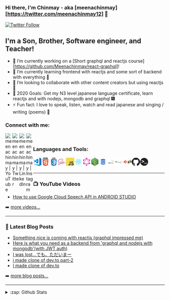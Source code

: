### Hi there, I'm Chinmay - aka [meenachinmay][https://twitter.com/meenachinmay12] 👋

[![Twitter Follow](https://img.shields.io/twitter/follow/meenachinmay12?color=1DA1F2&logo=twitter&style=for-the-badge)](https://twitter.com/intent/follow?original_referer=https%3A%2F%2Fgithub.com%2Fmeenachinmay12&screen_name=meenachinmay12)

## I'm a Son, Brother, Software engineer, and Teacher!

- 🔭 I’m currently working on a [Short graphql and reactjs course][https://github.com/Meenachinmay/react-graphql]!
- 🌱 I’m currently learning frontend with reactjs and some sort of backend with everything 🤣
- 👯 I’m looking to collaborate with other content creators but using reactjs 🤖
- 🥅 2020 Goals: Get my N3 level japanese language certificate, learn reactjs and with nodejs, mongodb and graphql 🎆
- ⚡ Fun fact: I love to speak, listen, watch and read japanese and singing / writing (poems) 🎎

### Connect with me:

[<img align="left" alt="meenachinmay | YouTube" width="22px" src="https://cdn.jsdelivr.net/npm/simple-icons@v3/icons/youtube.svg" />][youtube]
[<img align="left" alt="meenachinmay | Twitter" width="22px" src="https://cdn.jsdelivr.net/npm/simple-icons@v3/icons/twitter.svg" />][twitter]
[<img align="left" alt="meenachinmay | LinkedIn" width="22px" src="https://cdn.jsdelivr.net/npm/simple-icons@v3/icons/linkedin.svg" />][linkedin]
[<img align="left" alt="meenachinmay | Instagram" width="22px" src="https://cdn.jsdelivr.net/npm/simple-icons@v3/icons/instagram.svg" />][instagram]

<br />

### Languages and Tools:

[<img align="left" alt="Visual Studio Code" width="26px" src="https://raw.githubusercontent.com/github/explore/80688e429a7d4ef2fca1e82350fe8e3517d3494d/topics/visual-studio-code/visual-studio-code.png" />][webdevplaylist]
[<img align="left" alt="HTML5" width="26px" src="https://raw.githubusercontent.com/github/explore/80688e429a7d4ef2fca1e82350fe8e3517d3494d/topics/html/html.png" />][webdevplaylist]
[<img align="left" alt="CSS3" width="26px" src="https://raw.githubusercontent.com/github/explore/80688e429a7d4ef2fca1e82350fe8e3517d3494d/topics/css/css.png" />][webdevplaylist]
[<img align="left" alt="Sass" width="26px" src="https://raw.githubusercontent.com/github/explore/80688e429a7d4ef2fca1e82350fe8e3517d3494d/topics/sass/sass.png" />][webdevplaylist]
[<img align="left" alt="JavaScript" width="26px" src="https://raw.githubusercontent.com/github/explore/80688e429a7d4ef2fca1e82350fe8e3517d3494d/topics/javascript/javascript.png" />][webdevplaylist]
[<img align="left" alt="React" width="26px" src="https://raw.githubusercontent.com/github/explore/80688e429a7d4ef2fca1e82350fe8e3517d3494d/topics/react/react.png" />][webdevplaylist]
[<img align="left" alt="GraphQL" width="26px" src="https://raw.githubusercontent.com/github/explore/80688e429a7d4ef2fca1e82350fe8e3517d3494d/topics/graphql/graphql.png" />][webdevplaylist]
[<img align="left" alt="Node.js" width="26px" src="https://raw.githubusercontent.com/github/explore/80688e429a7d4ef2fca1e82350fe8e3517d3494d/topics/nodejs/nodejs.png" />][webdevplaylist]
[<img align="left" alt="SQL" width="26px" src="https://raw.githubusercontent.com/github/explore/80688e429a7d4ef2fca1e82350fe8e3517d3494d/topics/sql/sql.png" />][webdevplaylist]
[<img align="left" alt="MySQL" width="26px" src="https://raw.githubusercontent.com/github/explore/80688e429a7d4ef2fca1e82350fe8e3517d3494d/topics/mysql/mysql.png" />][webdevplaylist]
[<img align="left" alt="MongoDB" width="26px" src="https://raw.githubusercontent.com/github/explore/80688e429a7d4ef2fca1e82350fe8e3517d3494d/topics/mongodb/mongodb.png" />][webdevplaylist]
[<img align="left" alt="Git" width="26px" src="https://raw.githubusercontent.com/github/explore/80688e429a7d4ef2fca1e82350fe8e3517d3494d/topics/git/git.png" />][webdevplaylist]
[<img align="left" alt="GitHub" width="26px" src="https://raw.githubusercontent.com/github/explore/78df643247d429f6cc873026c0622819ad797942/topics/github/github.png" />][webdevplaylist]
[<img align="left" alt="Terminal" width="26px" src="https://raw.githubusercontent.com/github/explore/80688e429a7d4ef2fca1e82350fe8e3517d3494d/topics/terminal/terminal.png" />][webdevplaylist]

<br />
<br />

---

### 📺 YouTube Videos

<!-- YOUTUBE:START -->
- [How to use Google Cloud Speech API in ANDROID STUDIO](https://youtu.be/8BWOnoaQ_1M)
<!-- YOUTUBE:END -->

➡️ [more videos...](https://www.youtube.com/channel/UCj940L692xQtU-ngtFIqfNQ/videos?view_as=subscriber)

---

### 📕 Latest Blog Posts

<!-- BLOG-POST-LIST:START -->
- [Something nice is coming with reactjs (graphql impressed me)](https://dev.to/meenachinmay/something-nice-is-coming-with-reactjs-graphql-impressed-me-4p4b)
- [Here is what you need as a backend from 'graphql and nodejs with mongodb'(with JWT auth)](https://dev.to/meenachinmay/here-is-what-you-need-as-a-backend-from-graphql-and-nodejs-with-mongodb-with-jwt-auth-432i)
- [I was lost...でも、ただいまー](https://dev.to/meenachinmay/i-was-lost-52j6)
- [i made clone of dev.to part-2](https://dev.to/meenachinmay/i-made-clone-of-dev-to-part-2-1nhc)
- [I made clone of dev.to](https://dev.to/meenachinmay/i-made-clone-of-dev-to-clo)
<!-- BLOG-POST-LIST:END -->

➡️ [more blog posts...](https://dev.to/meenachinmay)

---

<details>
  <summary>:zap: Github Stats</summary>

  [![Meenachinmay's github stats](https://github-readme-stats.vercel.app/api?username=meenachinmay)](https://github.com/meenachinmay)

</details>

[webdevplaylist]: https://www.youtube.com/channel/UCj940L692xQtU-ngtFIqfNQ?view_as=subscriber
[twitter]: https://twitter.com/meenachinmay12
[youtube]: https://www.youtube.com/channel/UCj940L692xQtU-ngtFIqfNQ?view_as=subscriber
[instagram]: https://www.instagram.com/meenachinmay/
[linkedin]: https://www.linkedin.com/in/chinmay-%E3%83%81%E3%83%B3%E3%83%A1%E3%82%A4-anand-7a3b6394/

